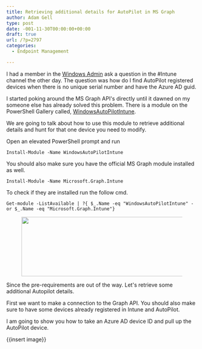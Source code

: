 ```yaml
---
title: Retrieving additional details for AutoPilot in MS Graph
author: Adam Gell
type: post
date: -001-11-30T00:00:00+00:00
draft: true
url: /?p=2797
categories:
  - Endpoint Management

---
```

 

I had a member in the [Windows Admin](http://discord.gg/winadmins) ask a question in the #Intune channel the other day. The question was how do I find AutoPilot registered devices when there is no unique serial number and have the Azure AD guid. 

I started poking around the MS Graph API's directly until it dawned on my someone else has already solved this problem. There is a module on the PowerShell Gallery called, [WindowsAutoPilotIntune][2].

We are going to talk about how to use this module to retrieve additional details and hunt for that one device you need to modify. 

Open an elevated PowerShell prompt and run

<pre class="wp-block-code"><code>Install-Module -Name WindowsAutoPilotIntune</code></pre>

You should also make sure you have the official MS Graph module installed as well. 

<pre class="wp-block-code"><code>Install-Module -Name Microsoft.Graph.Intune</code></pre>

To check if they are installed run the follow cmd. 

<pre class="wp-block-code"><code>Get-module -ListAvailable | ?{ $_.Name -eq "WindowsAutoPilotIntune" -or $_.Name -eq "Microsoft.Graph.Intune"}</code></pre><figure class="wp-block-image size-large">

<img loading="lazy" width="1024" height="157" src="https://www.sysmansquad.com/wp-content/uploads/2021/06/image-1024x157.png" alt="" class="wp-image-2799" srcset="https:/wp-content/uploads/2021/06/image-1024x157.png 1024w, https:/wp-content/uploads/2021/06/image-300x46.png 300w, https:/wp-content/uploads/2021/06/image-768x117.png 768w, https:/wp-content/uploads/2021/06/image-1536x235.png 1536w, https:/wp-content/uploads/2021/06/image-100x15.png 100w, https:/wp-content/uploads/2021/06/image-855x131.png 855w, https:/wp-content/uploads/2021/06/image-1234x189.png 1234w, https:/wp-content/uploads/2021/06/image.png 1889w" sizes="(max-width: 1024px) 100vw, 1024px" /> </figure> 

Since the pre-requirements are out of the way. Let's retrieve some additional Autopilot details.  


First we want to make a connection to the Graph API. You should also make sure to have some devices already registered in Intune and AutoPilot. 

I am going to show you how to take an Azure AD device ID and pull up the AutoPilot device.

{{insert image}}

 
 [2]: https://www.powershellgallery.com/packages/WindowsAutoPilotIntune/5.0